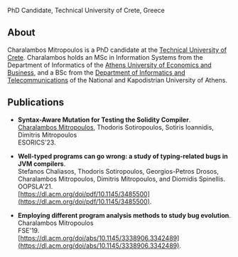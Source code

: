 PhD Candidate, Technical University of Crete, Greece

## About

Charalambos Mitropoulos is a PhD candidate at the [Technical University of Crete](https://www.tuc.gr/en/home).
Charalambos holds an MSc in Information Systems from the Department of Informatics of the [Athens University of Economics and Business](https://www.aueb.gr/),
and a BSc from the [Department of Informatics and Telecommunications](https://www.di.uoa.gr/) of the National and Kapodistrian University of Athens.

## Publications

- **Syntax-Aware Mutation for Testing the Solidity Compiler**.\
<u>Charalambos Mitropoulos</u>, Thodoris Sotiropoulos, Sotiris Ioannidis, Dimitris Mitropoulos\
ESORICS'23.

- **Well-typed programs can go wrong: a study of typing-related bugs in JVM compilers**.\
Stefanos Chaliasos, Thodoris Sotiropoulos, Georgios-Petros Drosos, Charalambos Mitropoulos, Dimitris Mitropoulos, and Diomidis Spinellis.\
OOPSLA'21.\
 [https://dl.acm.org/doi/pdf/10.1145/3485500](https://dl.acm.org/doi/pdf/10.1145/3485500).

- **Employing different program analysis methods to study bug evolution**.\
Charalambos Mitropoulos\
FSE'19.\
[https://dl.acm.org/doi/abs/10.1145/3338906.3342489](https://dl.acm.org/doi/abs/10.1145/3338906.3342489).
